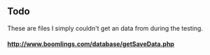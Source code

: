 ## Todo
These are files I simply couldn't get an data from during the testing.
#### 	http://www.boomlings.com/database/getSaveData.php
